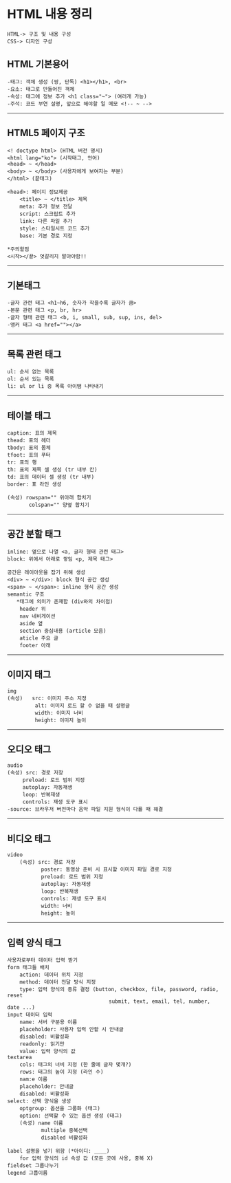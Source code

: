 # HTML 내용 정리
    HTML-> 구조 및 내용 구성
    CSS-> 디자인 구성
## HTML 기본용어
    -태그: 객체 생성 (쌍, 단독) <h1></h1>, <br>
    -요소: 태그로 만들어진 객체
    -속성: 태그에 정보 추가 <h1 class="~"> (여러개 가능)
    -주석: 코드 부연 설명, 앞으로 해야할 일 메모 <!-- ~ -->
----
## HTML5 페이지 구조
    <! doctype html> (HTML 버전 명시)
    <html lang="ko"> (시작태그, 언어)
    <head> ~ </head>
    <body> ~ </body> (사용자에게 보여지는 부분)
    </html> (끝태그)

    <head>: 페이지 정보제공
        <title> ~ </title> 제목
        meta: 추가 정보 전달
        script: 스크립트 추가
        link: 다른 파일 추가
        style: 스타일시트 코드 추가
        base: 기본 경로 지정

    *주의할점
    <시작></끝> 엇갈리지 말아야함!!    
----
## 기본태그 
    -글자 관련 태그 <h1~h6, 숫자가 작을수록 글자가 큼> 
    -본문 관련 태그 <p, br, hr>
    -글자 형태 관련 태그 <b, i, small, sub, sup, ins, del>
    -앵커 태그 <a href=""></a>
----

## 목록 관련 태그
    ul: 순서 없는 목록 
    ol: 순서 있는 목록
    li: ul or li 중 목록 아이탬 나타내기
----
## 테이블 태그
    caption: 표의 제목
    thead: 표의 헤더
    tbody: 표의 몸체
    tfoot: 표의 푸터
    tr: 표의 행
    th: 표의 제목 셀 생성 (tr 내부 칸)
    td: 표의 데이터 셀 생성 (tr 내부)
    border: 표 라인 생성

    (속성) rowspan="" 위아래 합치기
           colspan="" 양옆 합치기
----
## 공간 분할 태그
    inline: 옆으로 나열 <a, 글자 형태 관련 태그>
    block: 위에서 아래로 쌓임 <p, 제목 태그>

    공간은 레이아웃을 잡기 위해 생성
    <div> ~ </div>: block 형식 공간 생성
    <span> ~ </span>: inline 형식 공간 생성
    semantic 구조
       *태그에 의미가 존재함 (div와의 차이점)
        header 위
        nav 네비게이션
        aside 옆
        section 중심내용 (article 모음)
        aticle 주요 글
        footer 아래

----

## 이미지 태그
    img
    (속성)   src: 이미지 주소 지정
             alt: 이미지 로드 할 수 없을 때 설명글
             width: 이미지 너비
             height: 이미지 높이

----
## 오디오 태그
    audio
    (속성) src: 경로 저장
         preload: 로드 범위 지정
         autoplay: 자동재생
         loop: 반복재생
         controls: 재생 도구 표시
    -source: 브라우저 버전마다 음악 파일 지원 형식이 다를 때 해결

----

## 비디오 태그
    video
        (속성) src: 경로 저장
               poster: 동영상 준비 시 표시할 이미지 파일 경로 지정
               preload: 로드 범위 지정
               autoplay: 자동재생
               loop: 반복재생
               controls: 재생 도구 표시
               width: 너비
               height: 높이

----

## 입력 양식 태그
    사용자로부터 데이터 입력 받기
    form 태그들 배치
        action: 데이터 위치 지정
        method: 데이터 전달 방식 지정
        type: 입력 양식의 종류 결정 (button, checkbox, file, password, radio, reset
                                     submit, text, email, tel, number, date ...)
    input 데이터 입력
        name: 서버 구분용 이름
        placeholder: 사용자 입력 안할 시 안내글
        disabled: 비활성화
        readonly: 읽기만
        value: 입력 양식의 값
    textarea
        cols: 태그의 너비 지정 (한 줄에 글자 몇개?)
        rows: 태그의 높이 지정 (라인 수)
        nam:e 이름
        placeholder: 안내글
        disabled: 비활성화
    select: 선택 양식을 생성
        optgroup: 옵션을 그룹화 (태그)
        option: 선택할 수 있는 옵션 생성 (태그)
        (속성) name 이름
               multiple 중복선택
               disabled 비활성화

    label 설명을 넣기 위함 (*아이디: ____)
        for 입력 양식의 id 속성 값 (모든 곳에 사용, 중복 X)
    fieldset 그룹나누기
    legend 그룹이름